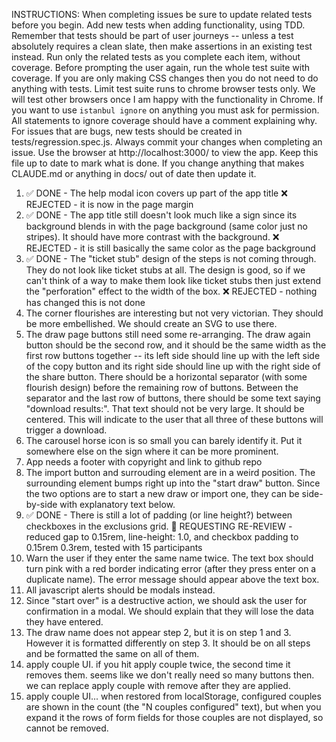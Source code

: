 INSTRUCTIONS: When completing issues be sure to update related tests before you
begin. Add new tests when adding functionality, using TDD. Remember that tests
should be part of user journeys -- unless a test absolutely requires a clean
slate, then make assertions in an existing test instead. Run only the related
tests as you complete each item, without coverage. Before prompting the user
again, run the whole test suite with coverage. If you are only making CSS
changes then you do not need to do anything with tests. Limit test suite runs to
chrome browser tests only. We will test other browsers once I am happy with the
functionality in Chrome. If you want to use `istanbul ignore` on anything you
must ask for permission. All statements to ignore coverage should have a comment
explaining why. For issues that are bugs, new tests should be created in
tests/regression.spec.js. Always commit your changes when completing an issue.
Use the browser at http://localhost:3000/ to view the app. Keep this file up to
date to mark what is done. If you change anything that makes CLAUDE.md or
anything in docs/ out of date then update it.

1. ✅ DONE - The help modal icon covers up part of the app title ❌ REJECTED -
   it is now in the page margin
2. ✅ DONE - The app title still doesn't look much like a sign since its
   background blends in with the page background (same color just no stripes).
   It should have more contrast with the background. ❌ REJECTED - it is still
   basically the same color as the page background
3. ✅ DONE - The "ticket stub" design of the steps is not coming through. They
   do not look like ticket stubs at all. The design is good, so if we can't
   think of a way to make them look like ticket stubs then just extend the
   "perforation" effect to the width of the box. ❌ REJECTED - nothing has
   changed this is not done
4. The corner flourishes are interesting but not very victorian. They should be
   more embellished. We should create an SVG to use there.
5. The draw page buttons still need some re-arranging. The draw again button
    should be the second row, and it should be the same width as the first row
    buttons together -- its left side should line up with the left side of the
    copy button and its right side should line up with the right side of the
    share button. There should be a horizontal separator (with some flourish
    design) before the remaining row of buttons. Between the separator and the
    last row of buttons, there should be some text saying "download results:".
    That text should not be very large. It should be centered. This will
    indicate to the user that all three of these buttons will trigger a
    download.
6. The carousel horse icon is so small you can barely identify it. Put it
    somewhere else on the sign where it can be more prominent.
7. App needs a footer with copyright and link to github repo
8. The import button and surrouding element are in a weird position. The
    surrounding element bumps right up into the "start draw" button. Since the
    two options are to start a new draw or import one, they can be side-by-side
    with explanatory text below.
9. ✅ DONE - There is still a lot of padding (or line height?) between
    checkboxes in the exclusions grid. 🔄 REQUESTING RE-REVIEW - reduced gap
    to 0.15rem, line-height: 1.0, and checkbox padding to 0.15rem 0.3rem,
    tested with 15 participants
10. Warn the user if they enter the same name twice. The text box should turn
    pink with a red border indicating error (after they press enter on a
    duplicate name). The error message should appear above the text box.
11. All javascript alerts should be modals instead.
12. Since "start over" is a destructive action, we should ask the user for
    confirmation in a modal. We should explain that they will lose the data they
    have entered.
13. The draw name does not appear step 2, but it is on step 1 and 3. However it
    is formatted differently on step 3. It should be on all steps and be
    formatted the same on all of them.
14. apply couple UI. if you hit apply couple twice, the second time it removes
    them. seems like we don't really need so many buttons then. we can replace
    apply couple with remove after they are applied.
15. apply couple UI... when restored from localStorage, configured couples are
    shown in the count (the "N couples configured" text), but when you expand it
    the rows of form fields for those couples are not displayed, so cannot be
    removed.
